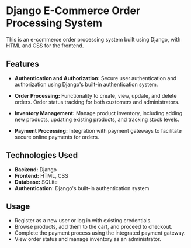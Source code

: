 # Django E-Commerce Order Processing System

This is an e-commerce order processing system built using Django, with HTML and CSS for the frontend.

## Features

- **Authentication and Authorization:** Secure user authentication and authorization using Django's built-in authentication system.
  
- **Order Processing:** Functionality to create, view, update, and delete orders. Order status tracking for both customers and administrators.
  
- **Inventory Management:** Manage product inventory, including adding new products, updating existing products, and tracking stock levels.
  
- **Payment Processing:** Integration with payment gateways to facilitate secure online payments for orders.

## Technologies Used

- **Backend:** Django
- **Frontend:** HTML, CSS
- **Database:** SQLite
- **Authentication:** Django's built-in authentication system

## Usage

- Register as a new user or log in with existing credentials.
- Browse products, add them to the cart, and proceed to checkout.
- Complete the payment process using the integrated payment gateway.
- View order status and manage inventory as an administrator.

